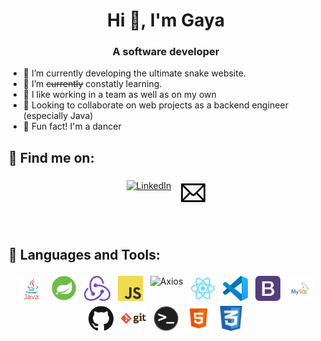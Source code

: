 <h1 align="center">Hi 👋, I'm Gaya</h1>
<h3 align="center">A software developer</h3>

- 🔭 I’m currently developing the ultimate snake website.
- 🌱 I’m ~~currently~~ constatly learning. 
- 👯 I like working in a team as well as on my own
- 🤝 Looking to collaborate on web projects as a backend engineer (especially Java)
- 💃 Fun fact! I'm a dancer 

## :email: Find me on:


<p align="center">
<a href="https://www.linkedin.com/in/gaya-yaron" rel="nofollow noreferrer"><img src="https://upload.wikimedia.org/wikipedia/commons/thumb/c/ca/LinkedIn_logo_initials.png/640px-LinkedIn_logo_initials.png" alt="LinkedIn" height="40" style="vertical-align:top; margin:6px"></a>
<a href="mailto:yarongaya@gmail.com" target="_blank" rel="noopener noreferrer"><img src="icons/email.png" alt="Email" height="40" style="vertical-align:top; margin:6px"></a>
</p>

<br />


## 🧰 Languages and Tools:
<p align="center">
<img src="icons/java.jpg" alt="Java" height="40" style="vertical-align:top; margin:4px">
<img src="icons/spring.jpg" alt="Spring" height="40" style="vertical-align:top; margin:4px">
<img src="icons/redux.png" alt="Redux" height="40" style="vertical-align:top; margin:4px">
<img src="https://raw.githubusercontent.com/github/explore/80688e429a7d4ef2fca1e82350fe8e3517d3494d/topics/javascript/javascript.png" alt="Javascript" height="40" style="vertical-align:top; margin:4px">
<img src="https://symbols.getvecta.com/stencil_74/148_axios-icon.18553329ee.jpg" alt="Axios" height="40" style="vertical-align:top; margin:4px">
<img src="icons/react.png" alt="React" height="40" style="vertical-align:top; margin:4px">
<img src="https://raw.githubusercontent.com/github/explore/80688e429a7d4ef2fca1e82350fe8e3517d3494d/topics/visual-studio-code/visual-studio-code.png" alt="VS Code" height="40" style="vertical-align:top; margin:4px">
<img src="https://raw.githubusercontent.com/github/explore/80688e429a7d4ef2fca1e82350fe8e3517d3494d/topics/bootstrap/bootstrap.png" alt="Bootstrap" height="40" style="vertical-align:top; margin:4px">
<img src="https://raw.githubusercontent.com/github/explore/80688e429a7d4ef2fca1e82350fe8e3517d3494d/topics/mysql/mysql.png" alt="MySQL" height="40" style="vertical-align:top; margin:4px">
<img src="https://raw.githubusercontent.com/github/explore/78df643247d429f6cc873026c0622819ad797942/topics/github/github.png" alt="Github" height="40" style="vertical-align:top; margin:4px">
<img src="https://raw.githubusercontent.com/github/explore/80688e429a7d4ef2fca1e82350fe8e3517d3494d/topics/git/git.png" alt="Git" height="40" style="vertical-align:top; margin:4px">
<img src="https://raw.githubusercontent.com/github/explore/80688e429a7d4ef2fca1e82350fe8e3517d3494d/topics/terminal/terminal.png" alt="Terminal" height="40" style="vertical-align:top; margin:4px">
<img src="icons/html.png" alt="HTML" height="40" style="vertical-align:top; margin:4px">
<img src="icons/css.png" alt="CSS" height="40" style="vertical-align:top; margin:4px">


</p>

<br />
